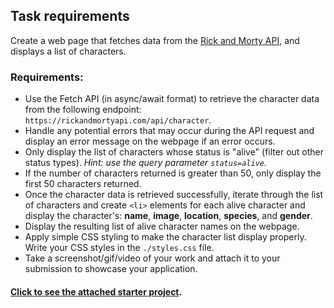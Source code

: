 ## Task requirements

Create a web page that fetches data from the [Rick and Morty
API](https://rickandmortyapi.com/documentation/#get-all-characters), and
displays a list of characters.

### Requirements:

- Use the Fetch API (in async/await format) to retrieve the character data from
  the following endpoint: `https://rickandmortyapi.com/api/character`.
- Handle any potential errors that may occur during the API request and display
  an error message on the webpage if an error occurs.
- Only display the list of characters whose status is "alive" (filter out other
  status types). *Hint: use the query parameter `status=alive`.*
- If the number of characters returned is greater than 50, only display the
  first 50 characters returned.
- Once the character data is retrieved successfully, iterate through the list of
  characters and create `<li>` elements for each alive character and display the
  character's: **name**, **image**, **location**, **species**, and **gender**.
- Display the resulting list of alive character names on the webpage.
- Apply simple CSS styling to make the character list display properly. Write
  your CSS styles in the `./styles.css` file.
- Take a screenshot/gif/video of your work and attach it to your submission to showcase your application.

#### [Click to see the attached starter project](https://github.com/orjwan-alrajaby/gsg-QA-Nablus-training-2023/tree/main/learning-sprint-1/week1%20-%20javascript-from-first-steps-to-professional/day%206/rick%26MortyStarter).